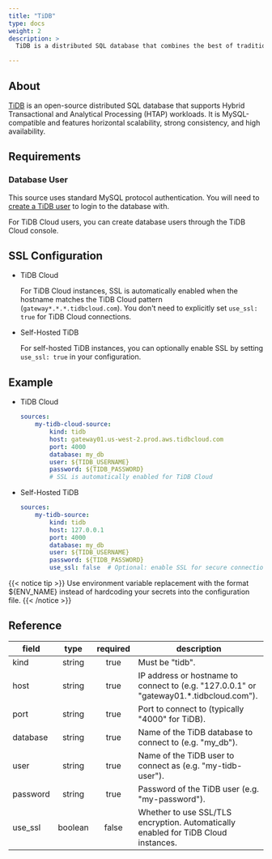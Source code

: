 ```yaml
---
title: "TiDB"
type: docs
weight: 2
description: >
  TiDB is a distributed SQL database that combines the best of traditional RDBMS and NoSQL databases.

---
```


## About

[TiDB][tidb-docs] is an open-source distributed SQL database that supports Hybrid Transactional and Analytical Processing (HTAP) workloads. It is MySQL-compatible and features horizontal scalability, strong consistency, and high availability.

[tidb-docs]: https://docs.pingcap.com/tidb/stable

## Requirements

### Database User

This source uses standard MySQL protocol authentication. You will need to [create a TiDB user][tidb-users] to login to the database with.

For TiDB Cloud users, you can create database users through the TiDB Cloud console.

[tidb-users]: https://docs.pingcap.com/tidb/stable/user-account-management

## SSL Configuration

- TiDB Cloud

    For TiDB Cloud instances, SSL is automatically enabled when the hostname matches the TiDB Cloud pattern (`gateway*.*.*.tidbcloud.com`). You don't need to explicitly set `use_ssl: true` for TiDB Cloud connections.

- Self-Hosted TiDB

    For self-hosted TiDB instances, you can optionally enable SSL by setting `use_ssl: true` in your configuration.

## Example

- TiDB Cloud

    ```yaml
    sources:
        my-tidb-cloud-source:
            kind: tidb
            host: gateway01.us-west-2.prod.aws.tidbcloud.com
            port: 4000
            database: my_db
            user: ${TIDB_USERNAME}
            password: ${TIDB_PASSWORD}
            # SSL is automatically enabled for TiDB Cloud
    ```

- Self-Hosted TiDB

    ```yaml
    sources:
        my-tidb-source:
            kind: tidb
            host: 127.0.0.1
            port: 4000
            database: my_db
            user: ${TIDB_USERNAME}
            password: ${TIDB_PASSWORD}
            use_ssl: false  # Optional: enable SSL for secure connections
    ```

{{< notice tip >}}
Use environment variable replacement with the format ${ENV_NAME}
instead of hardcoding your secrets into the configuration file.
{{< /notice >}}

## Reference

| **field** | **type** | **required** | **description**                                                                             |
|-----------|:--------:|:------------:|---------------------------------------------------------------------------------------------|
| kind      |  string  |     true     | Must be "tidb".                                                                             |
| host      |  string  |     true     | IP address or hostname to connect to (e.g. "127.0.0.1" or "gateway01.*.tidbcloud.com").    |
| port      |  string  |     true     | Port to connect to (typically "4000" for TiDB).                                            |
| database  |  string  |     true     | Name of the TiDB database to connect to (e.g. "my_db").                                    |
| user      |  string  |     true     | Name of the TiDB user to connect as (e.g. "my-tidb-user").                                 |
| password  |  string  |     true     | Password of the TiDB user (e.g. "my-password").                                            |
| use_ssl   |  boolean |    false     | Whether to use SSL/TLS encryption. Automatically enabled for TiDB Cloud instances.         | 